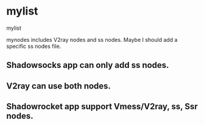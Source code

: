 # mylist
mylist

mynodes includes V2ray nodes and ss nodes. Maybe I should add a specific ss nodes file.

  ## Shadowsocks app can only add ss nodes.  
  ## V2ray can use both nodes.  
  ## Shadowrocket app support Vmess/V2ray, ss, Ssr nodes.  
